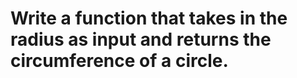<h1>Write a function that takes in the radius as input and returns the circumference of a circle.</h1>